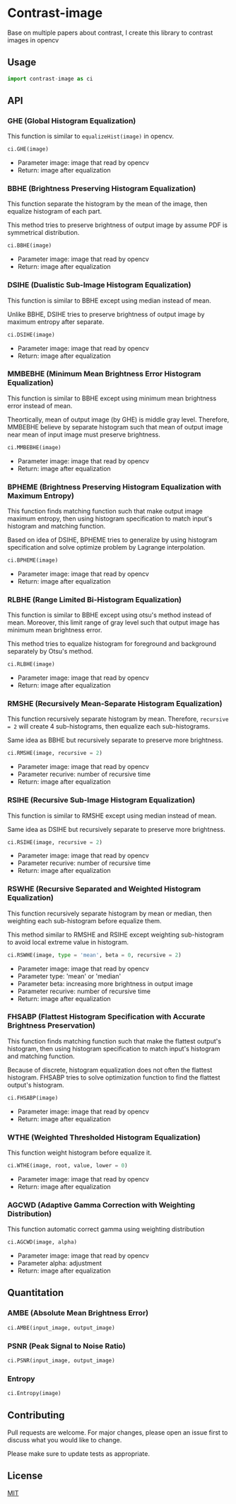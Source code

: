 # Contrast-image

Base on multiple papers about contrast, I create this library to contrast images in opencv

## Usage

```python
import contrast-image as ci
```

## API

### GHE (Global Histogram Equalization)

This function is similar to ```equalizeHist(image)``` in opencv.

```python
ci.GHE(image)
```

- Parameter image: image that read by opencv
- Return: image after equalization

### BBHE (Brightness Preserving Histogram Equalization)

This function separate the histogram by the mean of the image, then equalize histogram of each part.

This method tries to preserve brightness of output image by assume PDF is symmetrical distribution.

```python
ci.BBHE(image)
```

- Parameter image: image that read by opencv
- Return: image after equalization

### DSIHE (Dualistic Sub-Image Histogram Equalization)

This function is similar to BBHE except using median instead of mean.

Unlike BBHE, DSIHE tries to preserve brightness of output image by maximum entropy after separate.

```python
ci.DSIHE(image)
```

- Parameter image: image that read by opencv
- Return: image after equalization

### MMBEBHE (Minimum Mean Brightness Error Histogram Equalization)

This function is similar to BBHE except using minimum mean brightness error instead of mean.

Theortically, mean of output image (by GHE) is middle gray level. Therefore, MMBEBHE believe by separate histogram such that mean of output image near mean of input image must preserve brightness.

```python
ci.MMBEBHE(image)
```

- Parameter image: image that read by opencv
- Return: image after equalization

### BPHEME (Brightness Preserving Histogram Equalization with Maximum Entropy)

This function finds matching function such that make output image maximum entropy, then using histogram specification to match input's histogram and matching function.

Based on idea of DSIHE, BPHEME tries to generalize by using histogram specification and solve optimize problem by Lagrange interpolation.

```python
ci.BPHEME(image)
```

- Parameter image: image that read by opencv
- Return: image after equalization

### RLBHE (Range Limited Bi-Histogram Equalization)

This function is similar to BBHE except using otsu's method instead of mean. Moreover, this limit range of gray level such that output image has minimum mean brightness error.

This method tries to equalize histogram for foreground and background separately by Otsu's method.

```python
ci.RLBHE(image)
```

- Parameter image: image that read by opencv
- Return: image after equalization

### RMSHE (Recursively Mean-Separate Histogram Equalization)

This function recursively separate histogram by mean. Therefore, ```recursive = 2``` will create 4 sub-histograms, then equalize each sub-histograms.

Same idea as BBHE but recursively separate to preserve more brightness.

```python
ci.RMSHE(image, recursive = 2)
```

- Parameter image: image that read by opencv
- Parameter recurive: number of recursive time
- Return: image after equalization

### RSIHE (Recursive Sub-Image Histogram Equalization)

This function is similar to RMSHE except using median instead of mean.

Same idea as DSIHE but recursively separate to preserve more brightness.

```python
ci.RSIHE(image, recursive = 2)
```

- Parameter image: image that read by opencv
- Parameter recurive: number of recursive time
- Return: image after equalization

### RSWHE (Recursive Separated and Weighted Histogram Equalization)

This function recursively separate histogram by mean or median, then weighting each sub-histogram before equalize them.

This method similar to RMSHE and RSIHE except weighting sub-histogram to avoid local extreme value in histogram.

```python
ci.RSWHE(image, type = 'mean', beta = 0, recursive = 2)
```

- Parameter image: image that read by opencv
- Parameter type: 'mean' or 'median'
- Parameter beta: increasing more brightness in output image
- Parameter recurive: number of recursive time
- Return: image after equalization

### FHSABP (Flattest Histogram Specification with Accurate Brightness Preservation)

This function finds matching function such that make the flattest output's histogram, then using histogram specification to match input's histogram and matching function.

Because of discrete, histogram equalization does not often the flattest histogram. FHSABP tries to solve optimization function to find the flattest output's histogram.

```python
ci.FHSABP(image)
```

- Parameter image: image that read by opencv
- Return: image after equalization

### WTHE (Weighted Thresholded Histogram Equalization)

This function weight histogram before equalize it.

```python
ci.WTHE(image, root, value, lower = 0)
```

- Parameter image: image that read by opencv
- Return: image after equalization

### AGCWD (Adaptive Gamma Correction with Weighting Distribution)

This function automatic correct gamma using weighting distribution

```python
ci.AGCWD(image, alpha)
```

- Parameter image: image that read by opencv
- Parameter alpha: adjustment
- Return: image after equalization

## Quantitation

### AMBE (Absolute Mean Brightness Error)

```python
ci.AMBE(input_image, output_image)
```

### PSNR (Peak Signal to Noise Ratio)

```python
ci.PSNR(input_image, output_image)
```

### Entropy

```python
ci.Entropy(image)
```

## Contributing

Pull requests are welcome. For major changes, please open an issue first to discuss what you would like to change.

Please make sure to update tests as appropriate.

## License

[MIT](https://choosealicense.com/licenses/mit/)